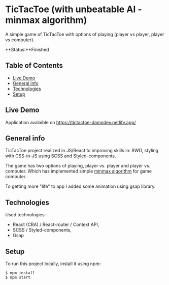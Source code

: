 # TicTacToe (with unbeatable AI - minmax algorithm)

A simple game of TicTacToe with options of playing (player vs player, player vs computer).

**Status:**Finished

## Table of Contents

- [Live Demo](#live-demo)
- [General info](#general-info)
- [Technologies](#technologies)
- [Setup](#setup)

## Live Demo

Application avalaible on https://tictactoe-damndev.netlify.app/

## General info

TicTacToe project realized in JS/React to improving skills in: RWD, styling with CSS-in-JS using SCSS and Styled-components.

The game has two options of playing, player vs. player and player vs. computer. Which has implemented simple [minmax algorithm](https://en.wikipedia.org/wiki/Minimax) for game computer.

To getting more "life" to app I added some animation using gsap library.

## Technologies

Used technologies:

- React (CRA) / React-router / Context API,
- SCSS / Styled-components,
- Gsap

## Setup

To run this project locally, install it using npm:

```
$ npm install
$ npm start
```
